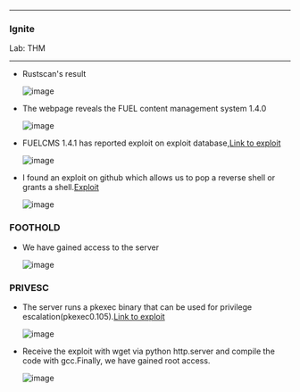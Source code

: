 * * *
  ### Ignite
  Lab: THM
* * *

- Rustscan's result

   ![image](https://github.com/SENSEIXENUS2/SENSEIXENUS2.github.io/assets/98669513/6e80eeec-2165-44af-af13-121347255ff9)

- The webpage reveals the FUEL content management system 1.4.0

  ![image](https://github.com/SENSEIXENUS2/SENSEIXENUS2.github.io/assets/98669513/c477767f-6e77-4447-92a4-eb99dcde4306)

- FUELCMS 1.4.1 has  reported exploit on exploit database,<a href="https://www.exploit-db.com/exploits/50477">Link to exploit</a>

  ![image](https://github.com/SENSEIXENUS2/SENSEIXENUS2.github.io/assets/98669513/e986eea2-b748-4a67-a7f9-b1c236942e3d)

- I found an exploit on github which allows us to pop a reverse shell or grants a shell.<a href="https://github.com/AssassinUKG/fuleCMS">Exploit</a>

  ![image](https://github.com/SENSEIXENUS2/SENSEIXENUS2.github.io/assets/98669513/96d08669-3778-4c54-83f0-d67a8e3296b6)

### FOOTHOLD
- We have gained access to the server

   ![image](https://github.com/SENSEIXENUS2/SENSEIXENUS2.github.io/assets/98669513/5343adeb-8b43-4b71-90ef-5bd461433992)

### PRIVESC

- The server runs a pkexec binary that can be used for privilege escalation(pkexec0.105).<a href="https://github.com/arthepsy/CVE-2021-4034">Link to exploit</a>

  ![image](https://github.com/SENSEIXENUS2/SENSEIXENUS2.github.io/assets/98669513/28b5d43b-b071-4b5e-9ae4-e1efae95bd2b)

- Receive the exploit with wget via python http.server and compile the code with gcc.Finally, we have gained root access.

  ![image](https://github.com/SENSEIXENUS2/SENSEIXENUS2.github.io/assets/98669513/182ac08d-e6fe-4263-a2ac-320ffe2ad4a0)

